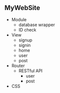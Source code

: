 MyWebSite
---
- Module
	- database wrapper
	- ID check
- View
	- signup
	- signin
	- home
	- user 
	- post 
- Router
	- RESTful API
		- user
		- post
- CSS
